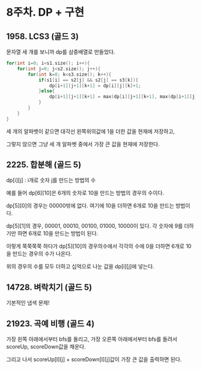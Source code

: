 
# 8주차. DP + 구현
## 1958. LCS3 (골드 3)
문자열 세 개를 보니까 dp를 삼중배열로 만들었다.
```cpp
for(int i=0; i<s1.size(); i++){
    for(int j=0; j<s2.size(); j++){
        for(int k=0; k<s3.size(); k++){
            if(s1[i] == s2[j] && s2[j] == s3[k]){
                dp[i+1][j+1][k+1] = dp[i][j][k]+1;
            }else{
                dp[i+1][j+1][k+1] = max(dp[i][j+1][k+1], max(dp[i+1][j][k+1], dp[i+1][j+1][k]));
            }
        }
    }
}
```
세 개의 알파벳이 같으면 대각선 왼쪽위의값에 1을 더한 값을 현재에 저장하고, 

그렇지 않으면 그냥 세 개 알파벳 중에서 가장 큰 값을 현재에 저장한다.


## 2225. 합분해 (골드 5)
dp[i][j] : i개로 숫자 j를 만드는 방법의 수

예를 들어 dp[6][10]은 6개의 숫자로 10을 만드는 방법의 경우의 수이다.

dp[5][0]의 경우는 00000밖에 없다. 여기에 10을 더하면 6개로 10을 만드는 방법이다.

dp[5][1]의 경우, 00001, 00010, 00100, 01000, 10000이 있다. 각 숫자에 9를 더하기만 하면 6개로 10을 만드는 방법이 된다.

이렇게 쭉쭉쭉쭉 하다가 dp[5][10]의 경우의수에서 각각의 수에 0을 더하면 6개로 10을 만드는 경우의 수가 나온다.

위의 경우의 수를 모두 더하고 십억으로 나눈 값을 dp[i][j]에 넣는다.

## 14728. 벼락치기 (골드 5)
기본적인 냅색 문제!

## 21923. 곡예 비행 (골드 4)
가장 왼쪽 아래에서부터 bfs를 돌리고, 가장 오른쪽 아래에서부터 bfs를 돌려서 scoreUp, scoreDown값을 채운다.

그리고 나서 scoreUp[I][j] + scoreDown[I][j]값이 가장 큰 값을 출력하면 된다.

